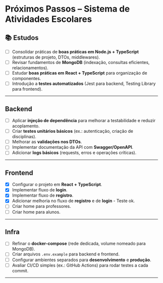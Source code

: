 # Próximos Passos – Sistema de Atividades Escolares

## 📚 Estudos

* [ ] Consolidar práticas de **boas práticas em Node.js + TypeScript** (estruturas de projeto, DTOs, middlewares).
* [ ] Revisar fundamentos de **MongoDB** (indexação, consultas eficientes, relacionamentos).
* [ ] Estudar **boas práticas em React + TypeScript** para organização de componentes.
* [ ] Introdução a **testes automatizados** (Jest para backend, Testing Library para frontend).

---

## Backend

* [ ] Aplicar **injeção de dependência** para melhorar a testabilidade e reduzir acoplamento.
* [ ] Criar **testes unitários básicos** (ex.: autenticação, criação de disciplinas).
* [ ] Melhorar as **validações nos DTOs**.
* [ ] Implementar documentação da API com **Swagger/OpenAPI**.
* [ ] Adicionar **logs básicos** (requests, erros e operações críticas).

---

## Frontend

* [x] Configurar o projeto em **React + TypeScript**.
* [x] Implementar fluxo de **login**.
* [x] Implementar fluxo de **registro**.
* [x] Adicionar melhoria no fluxo de **registro** e de **login** - Teste ok.
* [ ] Criar home para professores.
* [ ] Criar home para alunos.

---

## Infra

* [ ] Refinar o **docker-compose** (rede dedicada, volume nomeado para MongoDB).
* [ ] Criar arquivos `.env.example` para backend e frontend.
* [ ] Configurar ambientes separados para **desenvolvimento** e **produção**.
* [ ] Avaliar CI/CD simples (ex.: GitHub Actions) para rodar testes a cada commit.

---